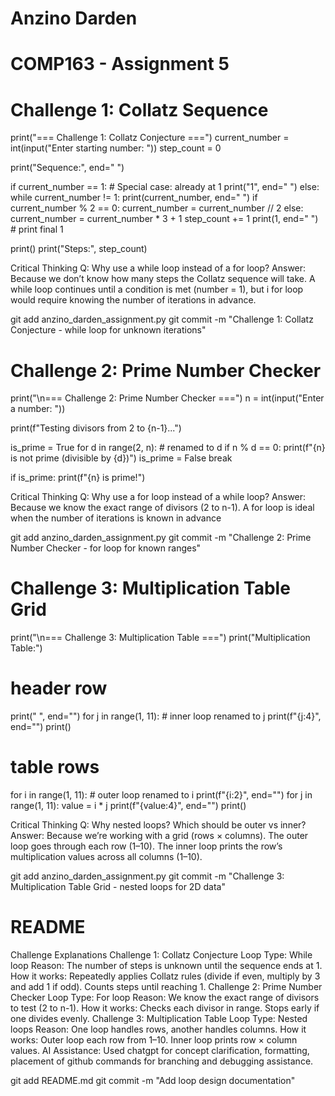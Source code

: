 # Anzino Darden
# COMP163 - Assignment 5

# Challenge 1: Collatz Sequence
print("=== Challenge 1: Collatz Conjecture ===")
current_number = int(input("Enter starting number: "))
step_count = 0

print("Sequence:", end=" ")

if current_number == 1:
    # Special case: already at 1
    print("1", end=" ")
else:
    while current_number != 1:
        print(current_number, end=" ")
        if current_number % 2 == 0:
            current_number = current_number // 2
        else:
            current_number = current_number * 3 + 1
        step_count += 1
    print(1, end=" ")  # print final 1

print()
print("Steps:", step_count)

Critical Thinking Q: Why use a while loop instead of a for loop?
Answer: Because we don’t know how many steps the Collatz sequence will take. A while loop continues until a condition is met (number = 1), but i for loop would require knowing the number of iterations in advance.

git add anzino_darden_assignment.py
git commit -m "Challenge 1: Collatz Conjecture - while loop for unknown iterations"

# Challenge 2: Prime Number Checker
print("\n=== Challenge 2: Prime Number Checker ===")
n = int(input("Enter a number: "))

print(f"Testing divisors from 2 to {n-1}...")

is_prime = True
for d in range(2, n):   # renamed to d
    if n % d == 0:
        print(f"{n} is not prime (divisible by {d})")
        is_prime = False
        break

if is_prime:
    print(f"{n} is prime!")

Critical Thinking Q: Why use a for loop instead of a while loop?
Answer: Because we know the exact range of divisors (2 to n-1). A for loop is ideal when the number of iterations is known in advance

git add anzino_darden_assignment.py
git commit -m "Challenge 2: Prime Number Checker - for loop for known ranges"

# Challenge 3: Multiplication Table Grid
print("\n=== Challenge 3: Multiplication Table ===")
print("Multiplication Table:")

# header row
print("   ", end="")
for j in range(1, 11):   # inner loop renamed to j
    print(f"{j:4}", end="")
print()

# table rows
for i in range(1, 11):   # outer loop renamed to i
    print(f"{i:2}", end="")
    for j in range(1, 11):
        value = i * j
        print(f"{value:4}", end="")
    print()

Critical Thinking Q: Why nested loops? Which should be outer vs inner?
Answer: Because we’re working with a grid (rows × columns). The outer loop goes through each row (1–10). The inner loop prints the row’s multiplication values across all columns (1–10).

git add anzino_darden_assignment.py
git commit -m "Challenge 3: Multiplication Table Grid - nested loops for 2D data"

# README

Challenge Explanations
Challenge 1: Collatz Conjecture
Loop Type: While loop
Reason: The number of steps is unknown until the sequence ends at 1.
How it works:
Repeatedly applies Collatz rules (divide if even, multiply by 3 and add 1 if odd).
Counts steps until reaching 1.
Challenge 2: Prime Number Checker
Loop Type: For loop
Reason: We know the exact range of divisors to test (2 to n-1).
How it works:
Checks each divisor in range.
Stops early if one divides evenly.
Challenge 3: Multiplication Table
Loop Type: Nested loops
Reason: One loop handles rows, another handles columns.
How it works: 
Outer loop each row from 1–10.
Inner loop prints row × column values.
AI Assistance:
Used chatgpt for concept clarification, formatting, placement of github commands for branching and debugging assistance.

git add README.md
git commit -m "Add loop design documentation"
